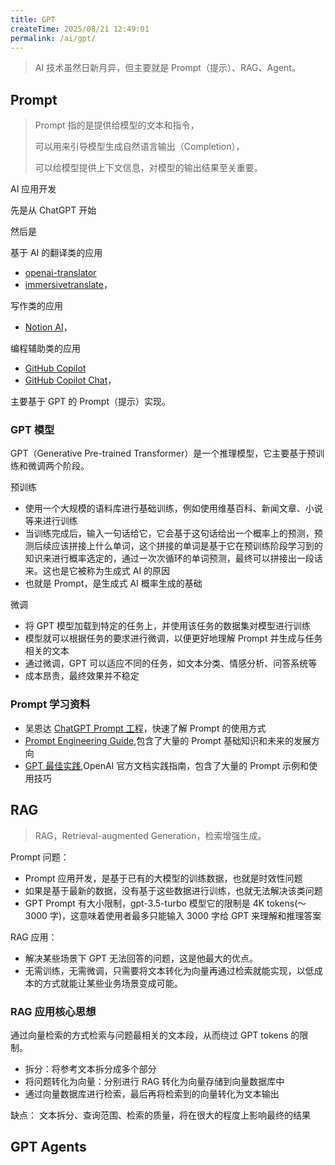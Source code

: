 ```yaml
---
title: GPT
createTime: 2025/08/21 12:49:01
permalink: /ai/gpt/
---
```


> AI 技术虽然日新月异，但主要就是 Prompt（提示）、RAG、Agent。

<!-- > - AI 知识介绍 [https://guangzhengli.com/blog/zh/gpt-embeddings](https://guangzhengli.com/blog/zh/gpt-embeddings) -->

## Prompt

> Prompt 指的是提供给模型的文本和指令，
>
> 可以用来引导模型生成自然语言输出（Completion），
>
> 可以给模型提供上下文信息，对模型的输出结果至关重要。

AI 应用开发

先是从 ChatGPT 开始

然后是

基于 AI 的翻译类的应用

- [openai-translator](https://github.com/openai-translator/openai-translator)
- [immersivetranslate](https://immersivetranslate.com/)，

写作类的应用

- [Notion AI](https://www.notion.so/product/ai)，

编程辅助类的应用

- [GitHub Copilot](https://github.com/features/copilot)
- [GitHub Copilot Chat](https://docs.github.com/en/copilot/github-copilot-chat/using-github-copilot-chat?tool=vscode)，

主要基于 GPT 的 Prompt（提示）实现。

### GPT 模型

GPT（Generative Pre-trained Transformer）是一个推理模型，它主要基于预训练和微调两个阶段。

预训练

- 使用一个大规模的语料库进行基础训练，例如使用维基百科、新闻文章、小说等来进行训练
- 当训练完成后，输入一句话给它，它会基于这句话给出一个概率上的预测，预测后续应该拼接上什么单词，这个拼接的单词是基于它在预训练阶段学习到的知识来进行概率选定的，通过一次次循环的单词预测，最终可以拼接出一段话来。这也是它被称为生成式 AI 的原因
- 也就是 Prompt，是生成式 AI 概率生成的基础

微调

- 将 GPT 模型加载到特定的任务上，并使用该任务的数据集对模型进行训练
- 模型就可以根据任务的要求进行微调，以便更好地理解 Prompt 并生成与任务相关的文本
- 通过微调，GPT 可以适应不同的任务，如文本分类、情感分析、问答系统等
- 成本昂贵，最终效果并不稳定

### Prompt 学习资料

- 吴恩达 [ChatGPT Prompt 工程](https://www.deeplearning.ai/short-courses/chatgpt-prompt-engineering-for-developers/)，快速了解 Prompt 的使用方式
- [ Prompt Engineering Guide](https://www.promptingguide.ai/),包含了大量的 Prompt 基础知识和未来的发展方向
- [GPT 最佳实践](https://platform.openai.com/docs/guides/gpt-best-practices),OpenAI 官方文档实践指南，包含了大量的 Prompt 示例和使用技巧

## RAG

> RAG，Retrieval-augmented Generation，检索增强生成。

Prompt 问题：

- Prompt 应用开发，是基于已有的大模型的训练数据，也就是时效性问题
- 如果是基于最新的数据，没有基于这些数据进行训练，也就无法解决该类问题
- GPT Prompt 有大小限制，gpt-3.5-turbo 模型它的限制是 4K tokens(～ 3000 字)，这意味着使用者最多只能输入 3000 字给 GPT 来理解和推理答案

RAG 应用：

- 解决某些场景下 GPT 无法回答的问题，这是他最大的优点。
- 无需训练，无需微调，只需要将文本转化为向量再通过检索就能实现，以低成本的方式就能让某些业务场景变成可能。

### RAG 应用核心思想

通过向量检索的方式检索与问题最相关的文本段，从而绕过 GPT tokens 的限制。

- 拆分：将参考文本拆分成多个部分
- 将问题转化为向量：分别进行 RAG 转化为向量存储到向量数据库中
- 通过向量数据库进行检索，最后再将检索到的向量转化为文本输出

缺点： 文本拆分、查询范围、检索的质量，将在很大的程度上影响最终的结果

## GPT Agents
